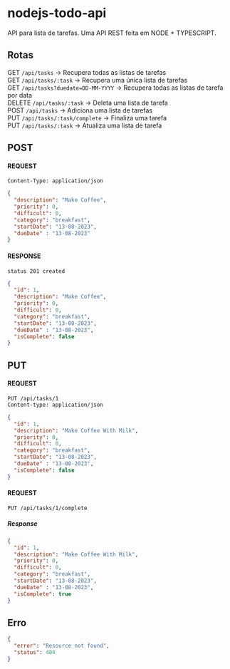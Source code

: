 # nodejs-todo-api
API para lista de tarefas. Uma API REST feita em NODE + TYPESCRIPT.

## Rotas
GET `/api/tasks` -> Recupera todas as listas de tarefas  
GET `/api/tasks/:task` -> Recupera uma única lista de tarefas  
GET `/api/tasks?duedate=DD-MM-YYYY` -> Recupera todas as listas de tarefa por data    
DELETE `/api/tasks/:task` -> Deleta uma lista de tarefa  
POST `/api/tasks` -> Adiciona uma lista de tarefas  
PUT `/api/tasks/:task/complete` -> Finaliza uma tarefa  
PUT `/api/tasks/:task` -> Atualiza uma lista de tarefa    

## POST
#### REQUEST
`Content-Type: application/json`

```json
{
  "description": "Make Coffee",
  "priority": 0,
  "difficult": 0,
  "category": "breakfast",
  "startDate": "13-08-2023",
  "dueDate" : "13-08-2023"
}
```

#### RESPONSE
`status 201 created`

```json
{
  "id": 1,
  "description": "Make Coffee",
  "priority": 0,
  "difficult": 0,
  "category": "breakfast",
  "startDate": "13-08-2023",
  "dueDate" : "13-08-2023",
  "isComplete": false
}
```

## PUT
#### REQUEST
`PUT /api/tasks/1`  
`Content-type: application/json`

```json
{
  "id": 1,
  "description": "Make Coffee With Milk",
  "priority": 0,
  "difficult": 0,
  "category": "breakfast",
  "startDate": "13-08-2023",
  "dueDate" : "13-08-2023",
  "isComplete": false
}
```

#### REQUEST
`PUT /api/tasks/1/complete`

##### Response
```json
{
  "id": 1,
  "description": "Make Coffee With Milk",
  "priority": 0,
  "difficult": 0,
  "category": "breakfast",
  "startDate": "13-08-2023",
  "dueDate" : "13-08-2023",
  "isComplete": true
}
```

## Erro
```json
{
  "error": "Resource not found",
  "status": 404
}
```
